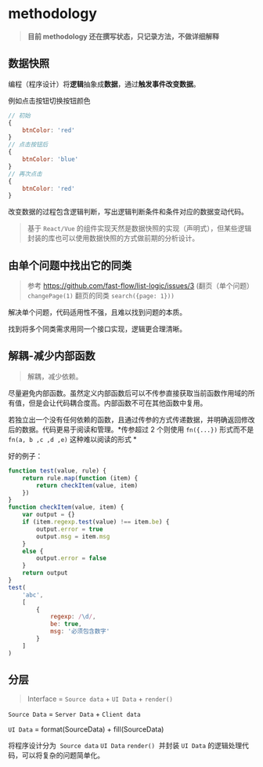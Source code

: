 # methodology

> **目前 methodology 还在撰写状态，只记录方法，不做详细解释**

## 数据快照

编程（程序设计）将**逻辑**抽象成**数据**，通过**触发事件改变数据**。

例如点击按钮切换按钮颜色

```js
// 初始
{
    btnColor: 'red'
}
// 点击按钮后
{
    btnColor: 'blue'
}
// 再次点击
{
    btnColor: 'red'
}
```

改变数据的过程包含逻辑判断，写出逻辑判断条件和条件对应的数据变动代码。

> 基于 `React/Vue` 的组件实现天然是数据快照的实现（声明式），但某些逻辑封装的库也可以使用数据快照的方式做前期的分析设计。

## 由单个问题中找出它的同类

> 参考 https://github.com/fast-flow/list-logic/issues/3  (翻页（单个问题） `changePage(1)`  翻页的同类 `search({page: 1}))`

解决单个问题，代码适用性不强，且难以找到问题的本质。

找到将多个同类需求用同一个接口实现，逻辑更合理清晰。

## 解耦-减少内部函数

> 解耦，减少依赖。

尽量避免内部函数。虽然定义内部函数后可以不传参直接获取当前函数作用域的所有值，但是会让代码耦合度高。内部函数不可在其他函数中复用。

若独立出一个没有任何依赖的函数，且通过传参的方式传递数据，并明确返回修改后的数据。代码更易于阅读和管理。*传参超过 2 个则使用  `fn({...})` 形式而不是 `fn(a, b ,c ,d ,e)` 这种难以阅读的形式 *

好的例子：
```js
function test(value, rule) {
    return rule.map(function (item) {
        return checkItem(value, item)
    })
}
function checkItem(value, item) {
    var output = {}
    if (item.regexp.test(value) !== item.be) {
        output.error = true
        output.msg = item.msg
    }
    else {
        output.error = false
    }
    return output
}
test(
    'abc',
    [
        {
            regexp: /\d/,
            be: true,
            msg: '必须包含数字'
        }
    ]
)
```

## 分层

> Interface = `Source data` + `UI Data` + `render() `

`Source Data` = `Server Data` + `Client data`

`UI Data` = format(SourceData) + fill(SourceData)

将程序设计分为  `Source data` `UI Data` `render()`  并封装 `UI Data` 的逻辑处理代码，可以将复杂的问题简单化。
